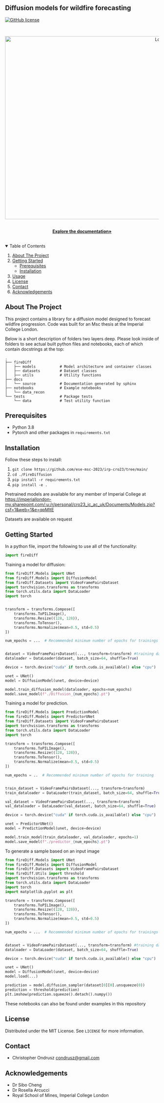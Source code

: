 ## Diffusion models for wildfire forecasting


[![GitHub license](https://img.shields.io/github/license/Naereen/StrapDown.js.svg)](https://github.com/ese-msc-2023/irp-cro23/tree/main/deliverables/FireDiff/LICENCE)


<!-- PROJECT LOGO -->

<br />
<p align="center">
  <a href="https://github.com/ese-msc-2023/irp-cro23">
    <img src="images/Unet-diagram.png" alt="Logo" width="1000" height="600">
  </a>

<p align="center">
    <br />
    <a href="https://github.com/ese-msc-2023/irp-cro23/blob/main/deliverables/FireDiff/docs/firediff.pdf"><strong>Explore the documentation»</strong></a>
    <br />
    <br />
  </p>
</p>

<!-- TABLE OF CONTENTS -->

<details open="open">
  <summary>Table of Contents</summary>
  <ol>
    <li>
      <a href="#about-the-project">About The Project</a>
    </li>
    <li>
      <a href="#getting-started">Getting Started</a>
      <ul>
        <li><a href="#prerequisites">Prerequisites</a></li>
        <li><a href="#installation">Installation</a></li>
      </ul>
    </li>
    <li><a href="#usage">Usage</a></li>
    <li><a href="#license">License</a></li>
    <li><a href="#contact">Contact</a></li>
    <li><a href="#acknowledgements">Acknowledgements</a></li>
  </ol>
</details>

<!-- ABOUT THE PROJECT -->

## About The Project

This project contains a library for a diffusion model designed to forecast wildfire progression. Code was built for an Msc thesis at the Imperial College London.

<!-- GETTING STARTED -->

Below is a short description of folders two layers deep. Please look inside of folders to see actual built python files and notebooks, each of which contain docstrings at the top:

```
.
├── fireDiff
│   ├── models           # Model architecture and container classes
│   ├── datasets         # Dataset classes 
│   ├── utils            # Utility functions
├── docs
│   └── source           # Documentation generated by sphinx
├── notebooks            # Example notebooks
│   └── data_recon       
└── tests                # Package tests
    └── data             # Test utility function
```


## Prerequisites

* Python 3.8
* Pytorch and other packages in ```requirements.txt```

## Installation

Follow these steps to install:

1. ```git clone https://github.com/ese-msc-2023/irp-cro23/tree/main/```
2. ```cd ./FireDiffusion```
3. ```pip install -r requirements.txt```
4. ```pip install -e .```

<!-- Weights -->
Pretrained models are available for any member of Imperial College at 
https://imperiallondon-my.sharepoint.com/:u:/r/personal/cro23_ic_ac_uk/Documents/Models.zip?csf=1&web=1&e=qpMltE

<!-- Datasets -->
Datasets are available on request


<!-- USAGE EXAMPLES -->

## Getting Started

In a python file, import the following to use all of the functionality:

```python
import fireDiff
```

Training a model for diffusion:

```python
from fireDiff.Models import UNet
from fireDiff.Models import DiffusionModel
from fireDiff.Datasets import VideoFramePairsDataset
import torchvision.transforms as transforms
from torch.utils.data import DataLoader
import torch


transform = transforms.Compose([
    transforms.ToPILImage(),
    transforms.Resize((128, 128)),
    transforms.ToTensor(),
    transforms.Normalize(mean=0.5, std=0.5)
])

num_epochs = ...  # Recommended minimum number of epochs for trainings


dataset = VideoFramePairsDataset(..., transform=transform) #training data should be in mp4 videos
dataloader = DataLoader(dataset, batch_size=64, shuffle=True)

device = torch.device("cuda" if torch.cuda.is_available() else "cpu")

unet = UNet()
model = DiffusionModel(unet, device=device)

model.train_diffusion_model(dataloader, epochs=num_epochs)
model.save_model(f"./Diffusion_{num_epochs}.pt")

```

Training a model for prediction.

```python
from fireDiff.Models import PredictionModel
from fireDiff.Models import PredictorUNet
from fireDiff.Datasets import VideoFramePairsDataset
import torchvision.transforms as transforms
from torch.utils.data import DataLoader
import torch

transform = transforms.Compose([
    transforms.ToPILImage(),
    transforms.Resize((128, 128)),
    transforms.ToTensor(),
    transforms.Normalize(mean=0.5, std=0.5)
])

num_epochs = ..  # Recommended minimum number of epochs for training


train_dataset = VideoFramePairsDataset(..., transform=transform)
train_dataloader = DataLoader(train_dataset, batch_size=64, shuffle=True)

val_dataset = VideoFramePairsDataset(..., transform=transform)
val_dataloader = DataLoader(val_dataset, batch_size=64, shuffle=True)

device = torch.device("cuda" if torch.cuda.is_available() else "cpu")

unet = PredictorUNet()
model = PredictionModel(unet, device=device)

model.train_model(train_dataloader, val_dataloader, epochs=1)
model.save_model(f"./predictor_{num_epochs}.pt")
```


To generate a sample based on an input image

```python
from fireDiff.Models import UNet
from fireDiff.Models import DiffusionModel
from fireDiff.Datasets import VideoFramePairsDataset
from fireDiff.Utils import threshold
import torchvision.transforms as transforms
from torch.utils.data import DataLoader
import torch
import matplotlib.pyplot as plt

transform = transforms.Compose([
    transforms.ToPILImage(),
    transforms.Resize((128, 128)),
    transforms.ToTensor(),
    transforms.Normalize(mean=0.5, std=0.5)
])

num_epochs = ...  # Recommended minimum number of epochs for trainings


dataset = VideoFramePairsDataset(..., transform=transform) #training data should be in mp4 videos
dataloader = DataLoader(dataset, batch_size=64, shuffle=True)

device = torch.device("cuda" if torch.cuda.is_available() else "cpu")

unet = UNet()
model = DiffusionModel(unet, device=device)
model.load(...)

prediction = model.diffusion_sampler(dataset[0][0].unsqueeze(0))
prediction = threshold(prediction)
plt.imshow(prediction.squeeze().detach().numpy())
```



These notebooks can also be found under examples in this repository
<!-- ACKNOWLEDGEMENTS 
_For more information, please refer to the report in this repo_
-->
<!-- LICENSE -->




## License

Distributed under the MIT License. See `LICENSE` for more information.

<!-- CONTACT -->


## Contact

* Christopher Ondrusz condrusz@gmail.com

<!-- ACKNOWLEDGEMENTS -->

## Acknowledgements

* Dr Sibo Cheng
* Dr Rosella Arcucci
* Royal School of Mines, Imperial College London

